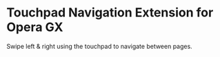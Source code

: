 # Touchpad Navigation Extension for Opera GX

Swipe left & right using the touchpad to navigate between pages.
